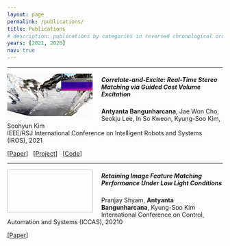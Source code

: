 ```yaml
---
layout: page
permalink: /publications/
title: Publications
# description: publications by categories in reversed chronological order. generated by jekyll-scholar.
years: [2021, 2020]
nav: true
---
```


<!-- <div class="publications">

{% for y in page.years %}
  <h2 class="year">{{y}}</h2>
  {% bibliography -f papers -q @*[year={{y}}]* %}
{% endfor %}

</div> -->

---

<img align="left" width="200" height="100" style="float:left; padding-right:20px" src="/assets/img/publications/2021_iros_lignet.gif">

##### **Correlate-and-Excite: Real-Time Stereo Matching via Guided Cost Volume Excitation**
**Antyanta Bangunharcana**, Jae Won Cho, Seokju Lee, In So Kweon, Kyung-Soo Kim, Soohyun Kim  
IEEE/RSJ International Conference on Intelligent Robots and Systems (IROS), 2021  

\[[Paper]()\] &nbsp; \[[Project](/projects/CoEx/index.html)\] &nbsp; \[[Code](https://github.com/antabangun/coex)\]

---

<img align="left" width="200" height="100" style="float:left; padding-right:20px" >

##### **Retaining Image Feature Matching Performance Under Low Light Conditions**
Pranjay Shyam, **Antyanta Bangunharcana**, Kyung-Soo Kim  
International Conference on Control, Automation and Systems (ICCAS), 20210 

\[[Paper](https://ieeexplore.ieee.org/stamp/stamp.jsp?tp=&arnumber=9268426)\]

